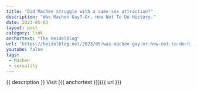 ```yaml
---
title: "Did Machen struggle with a same-sex attraction?"
description: "Was Machen Gay?—Or, How Not To Do History."
date: 2023-05-03
layout: post
category: link
anchortext: "The Heidelblog"
url: "https://heidelblog.net/2023/05/was-machen-gay-or-how-not-to-do-history/"
youtube: false
tags:
 - Machen
 - sexuality
---
```

{{ description }} Visit [{{ anchortext }}]({{ url }})